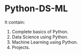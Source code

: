 # Python-DS-ML
It contain:
1. Complete basics of Python.
2. Data Science using Python.
3. Machine Learning using Python.
4. Projects.
